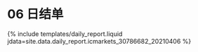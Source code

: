 # 06 日结单

{% include  templates/daily_report.liquid jdata=site.data.daily_report.icmarkets_30786682_20210406 %}
